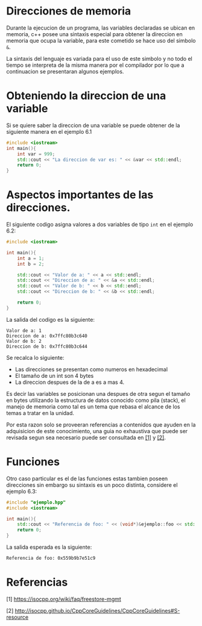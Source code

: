 # Direcciones de memoria
Durante la ejecucion de un programa, las variables
declaradas se ubican en memoria, c++ posee una sintaxis
especial para obtener la direccion en memoria que ocupa
la variable, para este cometido se hace uso del simbolo ```&```.

La sintaxis del lenguaje es variada para el uso de este
simbolo y no todo el tiempo se interpreta de la misma
manera por el compilador por lo que a continuacion se
presentaran algunos ejemplos.


# Obteniendo la direccion de una variable

Si se quiere saber la direccion de una variable
se puede obtener de la siguiente manera en el ejemplo 6.1

```cpp
#include <iostream>
int main(){
	int var = 999;
	std::cout << "La direccion de var es: " << &var << std::endl;
	return 0;
}
```

# Aspectos importantes de las direcciones.

El siguiente codigo asigna valores a dos variables de tipo ```int``` en el ejemplo 6.2:
```cpp
#include <iostream>

int main(){
	int a = 1;
	int b = 2;

	std::cout << "Valor de a: " << a << std::endl;
	std::cout << "Direccion de a: " << &a << std::endl;
	std::cout << "Valor de b: " << b << std::endl;
	std::cout << "Direccion de b: " << &b << std::endl;

	return 0;
}
```
La salida del codigo es la siguiente:
```
Valor de a: 1
Direccion de a: 0x7ffc80b3c640
Valor de b: 2
Direccion de b: 0x7ffc80b3c644
```

Se recalca lo siguiente:

* Las direcciones se presentan como numeros en hexadecimal
* El tamaño de un int son 4 bytes
* La direccion despues de la de a es a mas 4.

Es decir las variables se posicionan una despues de otra segun el tamaño en bytes
utilizando la estructura de datos conocido como pila (stack), el manejo de memoria
como tal es un tema que rebasa el alcance de los temas a tratar en la unidad.

Por esta razon solo se proveeran referencias a contenidos que ayuden en la adquisicion
de este conocimiento, una guia no exhaustiva que puede ser revisada segun sea necesario
puede ser consultada en [[1]](1) y [[2]](2).

# Funciones

Otro caso particular es el de las funciones estas tambien poseen direcciones sin embargo
su sintaxis es un poco distinta, considere el ejemplo 6.3:

```cpp
#include "ejemplo.hpp"
#include <iostream>

int main(){
	std::cout << "Referencia de foo: " << (void*)&ejemplo::foo << std::endl;
	return 0;
}
```
La salida esperada es la siguiente:
```bash
Referencia de foo: 0x559b9b7e51c9
```



# Referencias

<a id="1">[1]</a>
https://isocpp.org/wiki/faq/freestore-mgmt


<a id="2">[2]</a>
http://isocpp.github.io/CppCoreGuidelines/CppCoreGuidelines#S-resource
